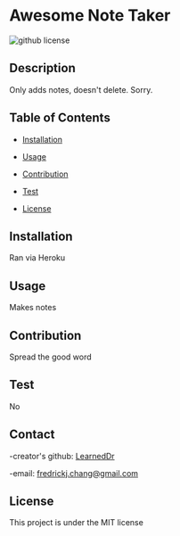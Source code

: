 # Awesome Note Taker

 ![github license](https://img.shields.io/badge/license-MIT-blue.svg)
## Description
Only adds notes, doesn't delete.  Sorry.
## Table of Contents
* [Installation](#installation)
* [Usage](#usage)
* [Contribution](#contribution)
* [Test](#test)

 * [License](#license)
    
    

## Installation
Ran via Heroku

## Usage
Makes notes

## Contribution
Spread the good word

## Test
No

## Contact
  -creator's github: [LearnedDr](https://github.comLearnedDr)

  -email: [fredrickj.chang@gmail.com](mailto:fredrickj.chang@gmail.com)


## License
This project is under the MIT license